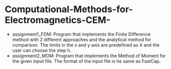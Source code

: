 # Computational-Methods-for-Electromagnetics-CEM-

- assignment1_FDM: Program that implements the Finite Difference method with 2 different approaches and the analytical method for comparison. The limits in the x and y axis are predefined as 4 and the user can choose the step h.
- assignment2_MOM: Program that implements the Method of Moment for the given input file. The format of the input file is he same as FastCap.
